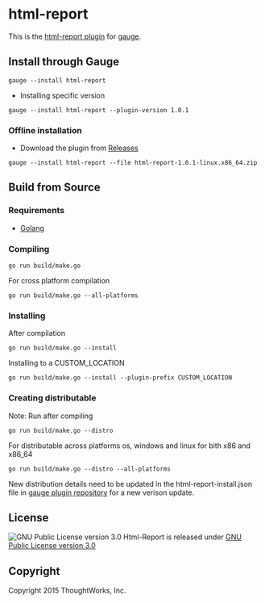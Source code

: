 
html-report
==========

This is the [html-report plugin](http://getgauge.io/documentation/user/current/plugins/README.html) for [gauge](http://getgauge.io).

Install through Gauge
---------------------
````
gauge --install html-report
````

* Installing specific version
```
gauge --install html-report --plugin-version 1.0.1
```

### Offline installation
* Download the plugin from [Releases](https://github.com/getgauge/html-report/releases)
```
gauge --install html-report --file html-report-1.0.1-linux.x86_64.zip
```

Build from Source
-----------------

### Requirements
* [Golang](http://golang.org/)

### Compiling

````
go run build/make.go
````

For cross platform compilation

````
go run build/make.go --all-platforms
````

### Installing
After compilation

````
go run build/make.go --install
````

Installing to a CUSTOM_LOCATION

````
go run build/make.go --install --plugin-prefix CUSTOM_LOCATION
````

### Creating distributable

Note: Run after compiling

````
go run build/make.go --distro
````

For distributable across platforms os, windows and linux for bith x86 and x86_64

````
go run build/make.go --distro --all-platforms
````

New distribution details need to be updated in the html-report-install.json file in  [gauge plugin repository](https://github.com/getgauge/gauge-repository) for a new verison update.

License
-------

![GNU Public License version 3.0](http://www.gnu.org/graphics/gplv3-127x51.png)
Html-Report is released under [GNU Public License version 3.0](http://www.gnu.org/licenses/gpl-3.0.txt)

Copyright
---------

Copyright 2015 ThoughtWorks, Inc.


